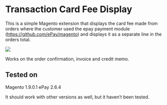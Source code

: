 # Transaction Card Fee Display

This is a simple Magento extension that displays the card fee made from orders where the customer used the epay payment module (https://github.com/ePay/magento) and displays it as a separate line in the orders total.

![](https://www.evernote.com/l/ABVIjhzZu1JJGb6118rPUMeuV9LFo1DP5TYB/image.png)

Works on the order confirmation, invoice and credit memo.

## Tested on
Magento 1.9.0.1
ePay 2.6.4

It should work with other versions as well, but it haven’t been tested. 
